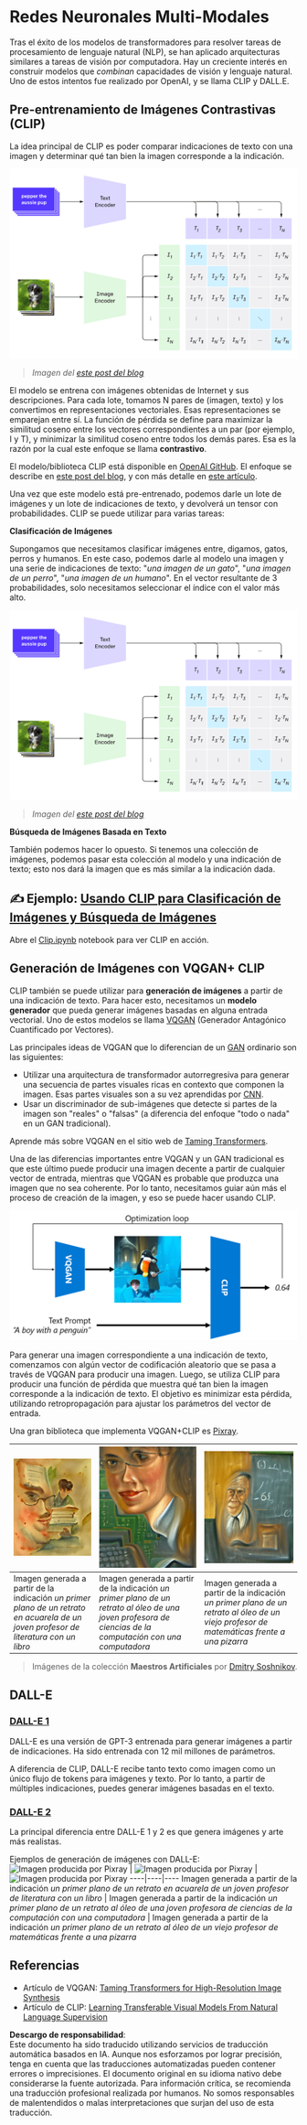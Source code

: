 # Redes Neuronales Multi-Modales

Tras el éxito de los modelos de transformadores para resolver tareas de procesamiento de lenguaje natural (NLP), se han aplicado arquitecturas similares a tareas de visión por computadora. Hay un creciente interés en construir modelos que *combinan* capacidades de visión y lenguaje natural. Uno de estos intentos fue realizado por OpenAI, y se llama CLIP y DALL.E.

## Pre-entrenamiento de Imágenes Contrastivas (CLIP)

La idea principal de CLIP es poder comparar indicaciones de texto con una imagen y determinar qué tan bien la imagen corresponde a la indicación.

![Arquitectura CLIP](../../../../../translated_images/clip-arch.b3dbf20b4e8ed8be1c38e2bc6100fd3cc257c33cda4692b301be91f791b13ea7.es.png)

> *Imagen del [este post del blog](https://openai.com/blog/clip/)*

El modelo se entrena con imágenes obtenidas de Internet y sus descripciones. Para cada lote, tomamos N pares de (imagen, texto) y los convertimos en representaciones vectoriales. Esas representaciones se emparejan entre sí. La función de pérdida se define para maximizar la similitud coseno entre los vectores correspondientes a un par (por ejemplo, I y T), y minimizar la similitud coseno entre todos los demás pares. Esa es la razón por la cual este enfoque se llama **contrastivo**.

El modelo/biblioteca CLIP está disponible en [OpenAI GitHub](https://github.com/openai/CLIP). El enfoque se describe en [este post del blog](https://openai.com/blog/clip/), y con más detalle en [este artículo](https://arxiv.org/pdf/2103.00020.pdf).

Una vez que este modelo está pre-entrenado, podemos darle un lote de imágenes y un lote de indicaciones de texto, y devolverá un tensor con probabilidades. CLIP se puede utilizar para varias tareas:

**Clasificación de Imágenes**

Supongamos que necesitamos clasificar imágenes entre, digamos, gatos, perros y humanos. En este caso, podemos darle al modelo una imagen y una serie de indicaciones de texto: "*una imagen de un gato*", "*una imagen de un perro*", "*una imagen de un humano*". En el vector resultante de 3 probabilidades, solo necesitamos seleccionar el índice con el valor más alto.

![CLIP para Clasificación de Imágenes](../../../../../translated_images/clip-class.3af42ef0b2b19369a633df5f20ddf4f5a01d6c8ffa181e9d3a0572c19f919f72.es.png)

> *Imagen del [este post del blog](https://openai.com/blog/clip/)*

**Búsqueda de Imágenes Basada en Texto**

También podemos hacer lo opuesto. Si tenemos una colección de imágenes, podemos pasar esta colección al modelo y una indicación de texto; esto nos dará la imagen que es más similar a la indicación dada.

## ✍️ Ejemplo: [Usando CLIP para Clasificación de Imágenes y Búsqueda de Imágenes](../../../../../lessons/X-Extras/X1-MultiModal/Clip.ipynb)

Abre el [Clip.ipynb](../../../../../lessons/X-Extras/X1-MultiModal/Clip.ipynb) notebook para ver CLIP en acción.

## Generación de Imágenes con VQGAN+ CLIP

CLIP también se puede utilizar para **generación de imágenes** a partir de una indicación de texto. Para hacer esto, necesitamos un **modelo generador** que pueda generar imágenes basadas en alguna entrada vectorial. Uno de estos modelos se llama [VQGAN](https://compvis.github.io/taming-transformers/) (Generador Antagónico Cuantificado por Vectores).

Las principales ideas de VQGAN que lo diferencian de un [GAN](../../4-ComputerVision/10-GANs/README.md) ordinario son las siguientes:
* Utilizar una arquitectura de transformador autorregresiva para generar una secuencia de partes visuales ricas en contexto que componen la imagen. Esas partes visuales son a su vez aprendidas por [CNN](../../4-ComputerVision/07-ConvNets/README.md).
* Usar un discriminador de sub-imágenes que detecte si partes de la imagen son "reales" o "falsas" (a diferencia del enfoque "todo o nada" en un GAN tradicional).

Aprende más sobre VQGAN en el sitio web de [Taming Transformers](https://compvis.github.io/taming-transformers/).

Una de las diferencias importantes entre VQGAN y un GAN tradicional es que este último puede producir una imagen decente a partir de cualquier vector de entrada, mientras que VQGAN es probable que produzca una imagen que no sea coherente. Por lo tanto, necesitamos guiar aún más el proceso de creación de la imagen, y eso se puede hacer usando CLIP.

![Arquitectura VQGAN+CLIP](../../../../../translated_images/vqgan.5027fe05051dfa3101950cfa930303f66e6478b9bd273e83766731796e462d9b.es.png)

Para generar una imagen correspondiente a una indicación de texto, comenzamos con algún vector de codificación aleatorio que se pasa a través de VQGAN para producir una imagen. Luego, se utiliza CLIP para producir una función de pérdida que muestra qué tan bien la imagen corresponde a la indicación de texto. El objetivo es minimizar esta pérdida, utilizando retropropagación para ajustar los parámetros del vector de entrada.

Una gran biblioteca que implementa VQGAN+CLIP es [Pixray](http://github.com/pixray/pixray).

![Imagen producida por Pixray](../../../../../translated_images/a_closeup_watercolor_portrait_of_young_male_teacher_of_literature_with_a_book.2384968e9db8a0d09dc96de938b9f95bde8a7e1c721f48f286a7795bf16d56c7.es.png) |  ![Imagen producida por Pixray](../../../../../translated_images/a_closeup_oil_portrait_of_young_female_teacher_of_computer_science_with_a_computer.e0b6495f210a439077e1c32cc8afdf714e634fe24dc78dc5aa45fd2f560b0ed5.es.png) | ![Imagen producida por Pixray](../../../../../translated_images/a_closeup_oil_portrait_of_old_male_teacher_of_math.5362e67aa7fc2683b9d36a613b364deb7454760cd39205623fc1e3938fa133c0.es.png)
----|----|----
Imagen generada a partir de la indicación *un primer plano de un retrato en acuarela de un joven profesor de literatura con un libro* | Imagen generada a partir de la indicación *un primer plano de un retrato al óleo de una joven profesora de ciencias de la computación con una computadora* | Imagen generada a partir de la indicación *un primer plano de un retrato al óleo de un viejo profesor de matemáticas frente a una pizarra*

> Imágenes de la colección **Maestros Artificiales** por [Dmitry Soshnikov](http://soshnikov.com).

## DALL-E
### [DALL-E 1](https://openai.com/research/dall-e)
DALL-E es una versión de GPT-3 entrenada para generar imágenes a partir de indicaciones. Ha sido entrenada con 12 mil millones de parámetros.

A diferencia de CLIP, DALL-E recibe tanto texto como imagen como un único flujo de tokens para imágenes y texto. Por lo tanto, a partir de múltiples indicaciones, puedes generar imágenes basadas en el texto.

### [DALL-E 2](https://openai.com/dall-e-2)
La principal diferencia entre DALL-E 1 y 2 es que genera imágenes y arte más realistas.

Ejemplos de generación de imágenes con DALL-E:
![Imagen producida por Pixray](../../../../../translated_images/DALL·E%202023-06-20%2015.56.56%20-%20a%20closeup%20watercolor%20portrait%20of%20young%20male%20teacher%20of%20literature%20with%20a%20book.6c235e8271d9ed10ce985d86aeb241a58518958647973af136912116b9518fce.es.png) |  ![Imagen producida por Pixray](../../../../../translated_images/DALL·E%202023-06-20%2015.57.43%20-%20a%20closeup%20oil%20portrait%20of%20young%20female%20teacher%20of%20computer%20science%20with%20a%20computer.f21dc4166340b6c8b4d1cb57efd1e22127407f9b28c9ac7afe11344065369e64.es.png) | ![Imagen producida por Pixray](../../../../../translated_images/DALL·E%202023-06-20%2015.58.42%20-%20%20a%20closeup%20oil%20portrait%20of%20old%20male%20teacher%20of%20mathematics%20in%20front%20of%20blackboard.d331c2dfbdc3f7c46aa65c0809066f5e7ed4b49609cd259852e760df21051e4a.es.png)
----|----|----
Imagen generada a partir de la indicación *un primer plano de un retrato en acuarela de un joven profesor de literatura con un libro* | Imagen generada a partir de la indicación *un primer plano de un retrato al óleo de una joven profesora de ciencias de la computación con una computadora* | Imagen generada a partir de la indicación *un primer plano de un retrato al óleo de un viejo profesor de matemáticas frente a una pizarra* 

## Referencias

* Artículo de VQGAN: [Taming Transformers for High-Resolution Image Synthesis](https://compvis.github.io/taming-transformers/paper/paper.pdf)
* Artículo de CLIP: [Learning Transferable Visual Models From Natural Language Supervision](https://arxiv.org/pdf/2103.00020.pdf)

**Descargo de responsabilidad**:  
Este documento ha sido traducido utilizando servicios de traducción automática basados en IA. Aunque nos esforzamos por lograr precisión, tenga en cuenta que las traducciones automatizadas pueden contener errores o imprecisiones. El documento original en su idioma nativo debe considerarse la fuente autorizada. Para información crítica, se recomienda una traducción profesional realizada por humanos. No somos responsables de malentendidos o malas interpretaciones que surjan del uso de esta traducción.